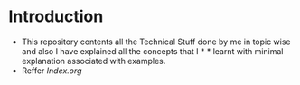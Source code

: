 Introduction
===================
* This repository contents all the Technical Stuff done by me in topic wise and also I have explained all the concepts that I * * learnt with minimal explanation associated with examples.
* Reffer *Index.org*
